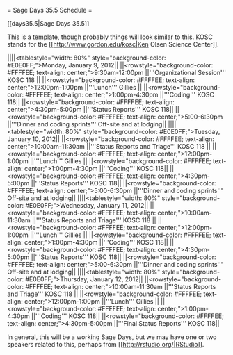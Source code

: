 = Sage Days 35.5 Schedule =

[[days35.5|Sage Days 35.5]]

This is a template, though probably things will look similar to this.   KOSC stands for the [[http://www.gordon.edu/kosc|Ken Olsen Science Center]].

||||<tablestyle="width: 80%" style="background-color: #E0E0FF;">Monday, January 9, 2012||
||<rowstyle="background-color: #FFFFEE; text-align: center;">9:30am-12:00pm  ||'''Organizational Session''' KOSC 118 ||
||<rowstyle="background-color: #FFFFEE; text-align: center;">12:00pm-1:00pm  ||'''Lunch''' Gillies ||
||<rowstyle="background-color: #FFFFEE; text-align: center;">1:00pm-4:30pm  ||'''Coding''' KOSC 118||
||<rowstyle="background-color: #FFFFEE; text-align: center;">4:30pm-5:00pm  ||'''Status Reports''' KOSC 118||
||<rowstyle="background-color: #FFFFEE; text-align: center;">5:00-6:30pm  ||'''Dinner and coding sprints''' Off-site and at lodging||
||||<tablestyle="width: 80%" style="background-color: #E0E0FF;">Tuesday, January 10, 2012||
||<rowstyle="background-color: #FFFFEE; text-align: center;">10:00am-11:30am  ||'''Status Reports and Triage''' KOSC 118 ||
||<rowstyle="background-color: #FFFFEE; text-align: center;">12:00pm-1:00pm  ||'''Lunch''' Gillies ||
||<rowstyle="background-color: #FFFFEE; text-align: center;">1:00pm-4:30pm  ||'''Coding''' KOSC 118||
||<rowstyle="background-color: #FFFFEE; text-align: center;">4:30pm-5:00pm  ||'''Status Reports''' KOSC 118||
||<rowstyle="background-color: #FFFFEE; text-align: center;">5:00-6:30pm  ||'''Dinner and coding sprints''' Off-site and at lodging||
||||<tablestyle="width: 80%" style="background-color: #E0E0FF;">Wednesday, January 11, 2012||
||<rowstyle="background-color: #FFFFEE; text-align: center;">10:00am-11:30am  ||'''Status Reports and Triage''' KOSC 118 ||
||<rowstyle="background-color: #FFFFEE; text-align: center;">12:00pm-1:00pm  ||'''Lunch''' Gillies ||
||<rowstyle="background-color: #FFFFEE; text-align: center;">1:00pm-4:30pm  ||'''Coding''' KOSC 118||
||<rowstyle="background-color: #FFFFEE; text-align: center;">4:30pm-5:00pm  ||'''Status Reports''' KOSC 118||
||<rowstyle="background-color: #FFFFEE; text-align: center;">5:00-6:30pm  ||'''Dinner and coding sprints''' Off-site and at lodging||
||||<tablestyle="width: 80%" style="background-color: #E0E0FF;">Thursday, January 12, 2012||
||<rowstyle="background-color: #FFFFEE; text-align: center;">10:00am-11:30am  ||'''Status Reports and Triage''' KOSC 118 ||
||<rowstyle="background-color: #FFFFEE; text-align: center;">12:00pm-1:00pm  ||'''Lunch''' Gillies ||
||<rowstyle="background-color: #FFFFEE; text-align: center;">1:00pm-4:30pm  ||'''Coding''' KOSC 118||
||<rowstyle="background-color: #FFFFEE; text-align: center;">4:30pm-5:00pm  ||'''Final Status Reports''' KOSC 118||

In general, this will be a working Sage Days, but we may have one or two speakers related to this, perhaps from [[http://rstudio.org/|RStudio]].
